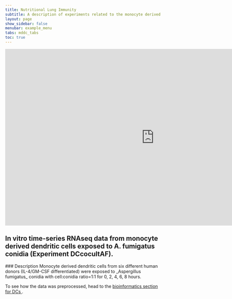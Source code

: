 ```yaml
---
title: Nutritional Lung Immunity
subtitle: A description of experiments related to the monocyte derived dendritic cells.
layout: page
show_sidebar: false
menubar: example_menu
tabs: mddc_tabs
toc: true
---
```


<iframe src="https://docs.google.com/presentation/d/e/2PACX-1vRzX93tLZUR0HjpVaCDANiR37Gzm_fphM31ds9mfkCx6yK3cRBazURTE3mOErwNYnWIriRhXYNclFdE/embed?start=false&loop=false&delayms=3000&slide=2" frameborder="0" width="960" height="569" allowfullscreen="true" mozallowfullscreen="true" webkitallowfullscreen="true"></iframe>



## __In vitro__ time-series RNAseq data from monocyte derived dendritic cells exposed to A. fumigatus conidia (Experiment DCcocultAF).

<a name="briefdescriptiondccocultaf"/>
### Description
Monocyte derived dendritic cells from six different human donors (IL-4/GM-CSF differentiated) were exposed to _Aspergillus fumigatus_ conidia with cell:conidia ratio=1:1 for 0, 2, 4, 6, 8 hours.

To see how the data was preprocessed, head to the <a href="{{ site.baseurl }}{% link model/mddc/mddc_bioinformatics.md %}">bioinformatics section for DCs </a>.
